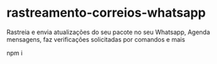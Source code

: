 # rastreamento-correios-whatsapp
Rastreia e envia atualizações do seu pacote no seu Whatsapp, Agenda mensagens, faz verificações solicitadas por comandos e mais


npm i